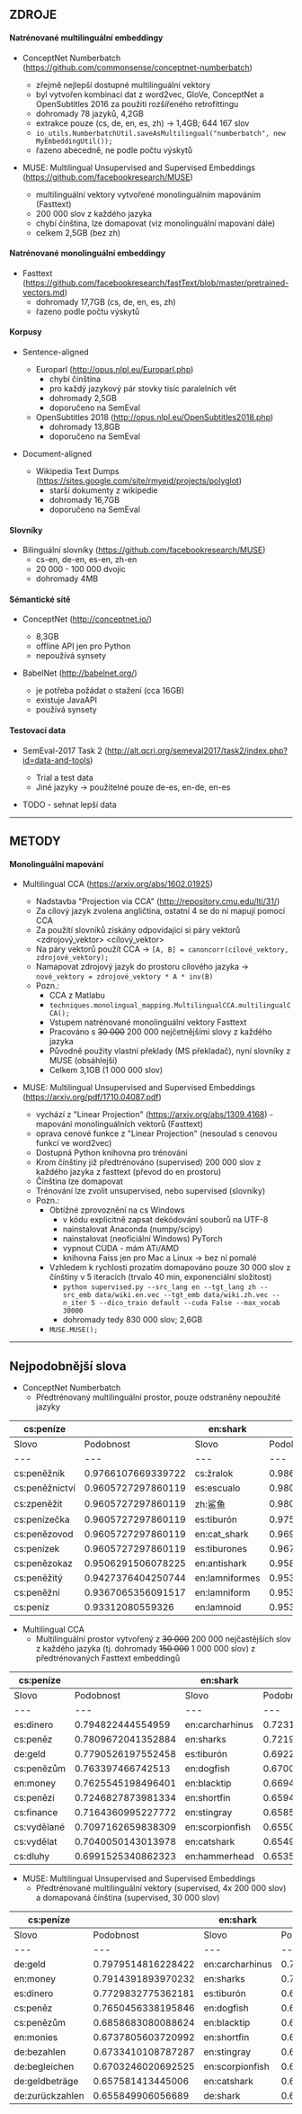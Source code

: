 ## ZDROJE
#### Natrénované multilinguální embeddingy
 - ConceptNet Numberbatch (https://github.com/commonsense/conceptnet-numberbatch)
   - zřejmě nejlepší dostupné multilinguální vektory
   - byl vytvořen kombinací dat z word2vec, GloVe, ConceptNet a OpenSubtitles 2016 za použití rozšířeného retrofittingu
   - dohromady 78 jazyků, 4,2GB
   - extrakce pouze (cs, de, en, es, zh) -> 1,4GB; 644 167 slov
   - `io_utils.NumberbatchUtil.saveAsMultilingual("numberbatch", new MyEmbeddingUtil());`
   - řazeno abecedně, ne podle počtu výskytů
   
   
 - MUSE: Multilingual Unsupervised and Supervised Embeddings (https://github.com/facebookresearch/MUSE)
   - multilinguální vektory vytvořené monolinguálním mapováním (Fasttext)
   - 200 000 slov z každého jazyka
   - chybí čínština, lze domapovat (viz monolinguální mapování dále)
   - celkem 2,5GB (bez zh)

#### Natrénované monolinguální embeddingy
 - Fasttext (https://github.com/facebookresearch/fastText/blob/master/pretrained-vectors.md)
   - dohromady 17,7GB (cs, de, en, es, zh)
   - řazeno podle počtu výskytů


#### Korpusy
 - Sentence-aligned
   - Europarl (http://opus.nlpl.eu/Europarl.php)
     - chybí čínština
     - pro každý jazykový pár stovky tisíc paralelních vět
     - dohromady 2,5GB
     - doporučeno na SemEval
   - OpenSubtitles 2018 (http://opus.nlpl.eu/OpenSubtitles2018.php)
     - dohromady 13,8GB
     - doporučeno na SemEval
   

 - Document-aligned
   - Wikipedia Text Dumps (https://sites.google.com/site/rmyeid/projects/polyglot)
     - starší dokumenty z wikipedie
     - dohromady 16,7GB
     - doporučeno na SemEval
     

#### Slovníky
 - Bilinguální slovníky (https://github.com/facebookresearch/MUSE)
   - cs-en, de-en, es-en, zh-en
   - 20 000 - 100 000 dvojic
   - dohromady 4MB


#### Sémantické sítě
 - ConceptNet (http://conceptnet.io/)
   - 8,3GB
   - offline API jen pro Python
   - nepoužívá synsety


 - BabelNet (http://babelnet.org/)
   - je potřeba požádat o stažení (cca 16GB)
   - existuje JavaAPI
   - používá synsety


#### Testovací data
 - SemEval-2017 Task 2 (http://alt.qcri.org/semeval2017/task2/index.php?id=data-and-tools)
   - Trial a test data
   - Jiné jazyky -> použitelné pouze de-es, en-de, en-es
  

 - TODO - sehnat lepší data


---


## METODY
#### Monolinguální mapování
 - Multilingual CCA (https://arxiv.org/abs/1602.01925)
   - Nadstavba "Projection via CCA" (http://repository.cmu.edu/lti/31/)
   - Za cílový jazyk zvolena angličtina, ostatní 4 se do ní mapují pomocí CCA
   - Za použití slovníků získány odpovídající si páry vektorů <zdrojový_vektor> <cílový_vektor>
   - Na páry vektorů použít CCA -> `[A, B] = canoncorr(cílové_vektory, zdrojové_vektory);`
   - Namapovat zdrojový jazyk do prostoru cílového jazyka -> `nové_vektory = zdrojové_vektory * A * inv(B)`
   - Pozn.:
     - CCA z Matlabu
     - `techniques.monolingual_mapping.MultilingualCCA.multilingualCCA();`
     - Vstupem natrénované monolinguální vektory Fasttext
     - Pracováno s ~~30 000~~ 200 000 nejčetnějšími slovy z každého jazyka
     - Původně použity vlastní překlady (MS překladač), nyní slovníky z MUSE (obsáhlejší)
     - Celkem 3,1GB (1 000 000 slov)


 - MUSE: Multilingual Unsupervised and Supervised Embeddings (https://arxiv.org/pdf/1710.04087.pdf)
   - vychází z "Linear Projection" (https://arxiv.org/abs/1309.4168) - mapování monolinguálních vektorů (Fasttext)
   - oprava cenové funkce z "Linear Projection" (nesoulad s cenovou funkcí ve word2vec)
   - Dostupná Python knihovna pro trénování
   - Krom čínštiny již předtrénováno (supervised) 200 000 slov z každého jazyka z fasttext (převod do en prostoru)
   - Čínština lze domapovat
   - Trénování lze zvolit unsupervised, nebo supervised (slovníky)
   - Pozn.:
     - Obtížné zprovoznění na cs Windows 
       - v kódu explicitně zapsat dekódování souborů na UTF-8 
       - nainstalovat Anaconda (numpy/scipy)
       - nainstalovat (neoficiální Windows) PyTorch
       - vypnout CUDA - mám ATi/AMD 
       - knihovna Faiss jen pro Mac a Linux -> bez ní pomalé
     - Vzhledem k rychlosti prozatím domapováno pouze 30 000 slov z čínštiny v 5 iteracích (trvalo 40 min, exponenciální složitost)
       - `python supervised.py --src_lang en --tgt_lang zh --src_emb data/wiki.en.vec --tgt_emb data/wiki.zh.vec --n_iter 5 --dico_train default --cuda False --max_vocab 30000`
       - dohromady tedy 830 000 slov; 2,6GB
     - `MUSE.MUSE();`


---


## Nejpodobnější slova
 - ConceptNet Numberbatch
   - Předtrénovaný multilinguální prostor, pouze odstraněny nepoužité jazyky

cs:peníze |  | en:shark |  | cs:hrad |  |
--- | --- | --- | --- | --- | ---
Slovo | Podobnost | Slovo | Podobnost | Slovo | Podobnost
--- | --- | --- | --- | --- | ---
cs:peněžník | 0.9766107669339722 | cs:žralok | 0.9869521498499195 | cs:hradní | 0.9361933327442211
cs:peněžnictví | 0.9605727297860119 | es:escualo | 0.9805971849120244 | en:castle | 0.9253494818723632
cs:zpeněžit | 0.9605727297860119 | zh:鲨鱼 | 0.9800637048304806 | en:castellology | 0.9098809963335753
cs:penízečka | 0.9605727297860119 | es:tiburón | 0.9758624134241544 | es:castillo | 0.9095576746573478
cs:penězovod | 0.9605727297860119 | en:cat_shark | 0.969081598327773 | de:kastell | 0.8862122806418294
cs:penízek | 0.9605727297860119 | es:tiburones | 0.9676278138595249 | de:burg | 0.8826409843884258
cs:penězokaz | 0.9506291506078225 | en:antishark | 0.9586891952569647 | en:castlelike | 0.8512895388434757
cs:peněžitý | 0.9427376404250744 | en:lamniformes | 0.9534271351299729 | de:chateau | 0.8510769472505586
cs:peněžní | 0.9367065356091517 | en:lamniform | 0.9532720686140282 | en:castle_walls | 0.832021766431236
cs:peníz | 0.93312080559326 | en:lamnoid | 0.9532720686140282 | de:burgmauer | 0.8251521625846084


 - Multilingual CCA
   - Multilinguální prostor vytvořený z ~~30 000~~ 200 000 nejčastějších slov z každého jazyka (tj. dohromady ~~150 000~~ 1 000 000 slov) z předtrénovaných Fasttext embeddingů

cs:peníze |  | en:shark |  | cs:hrad |  |
--- | --- | --- | --- | --- | ---
Slovo | Podobnost | Slovo | Podobnost | Slovo | Podobnost
--- | --- | --- | --- | --- | ---
es:dinero | 0.794822444554959 | en:carcharhinus | 0.723121767241696 | cs:hradu | 0.7943347479664206
cs:peněz | 0.7809672041352884 | en:sharks | 0.7219060597578505 | cs:helfštejn | 0.7423779280148204
de:geld | 0.7790526197552458 | es:tiburón | 0.692294583032867 | de:burg | 0.7321989204886661
cs:penězům | 0.763397466742513 | en:dogfish | 0.6700094701193352 | cs:hradem | 0.7155468470793286
en:money | 0.7625545198496401 | en:blacktip | 0.6694173174148189 | cs:vízmburk | 0.6993257613389967
cs:penězi | 0.7246827873981334 | en:shortfin | 0.6594076796230587 | cs:zřícenina | 0.6959378290268604
cs:finance | 0.7164360995227772 | en:stingray | 0.6585338651141033 | cs:zříceninu | 0.6884405174723626
cs:vydělané | 0.7097162659838309 | en:scorpionfish | 0.6550821987330091 | cs:hradní | 0.6882719893594978
cs:vydělat | 0.7040050143013978 | en:catshark | 0.6549521191225972 | en:castle | 0.6808938879216446
cs:dluhy | 0.6991525340862323 | en:hammerhead | 0.6535834067676625 | cs:zříceninou | 0.6805074123170342


 - MUSE: Multilingual Unsupervised and Supervised Embeddings
   - Předtrénované multilinguální vektory (supervised, 4x 200 000 slov) a domapovaná čínština (supervised, 30 000 slov)
   
cs:peníze |  | en:shark |  | cs:hrad |  |
--- | --- | --- | --- | --- | ---
Slovo | Podobnost | Slovo | Podobnost | Slovo | Podobnost
--- | --- | --- | --- | --- | ---
de:geld | 0.7979514816228422 | en:carcharhinus | 0.7231217871350608 | cs:hradu | 0.821978286914752
en:money | 0.7914391893970232 | en:sharks | 0.7219060519879588 | en:castle | 0.7693858292650378
es:dinero | 0.7729832775362181 | es:tiburón | 0.6709686319411391 | de:burg | 0.7402589464304365
cs:peněz | 0.7650456338195846 | en:dogfish | 0.6700094126434437 | cs:helfštejn | 0.7191515041690829
cs:penězům | 0.6858683080088624 | en:blacktip | 0.6694174515862609 | cs:zřícenina | 0.7072298972222949
en:monies | 0.6737805603720992 | en:shortfin | 0.6594076564311624 | cs:hradní | 0.7051339485804149
de:bezahlen | 0.6733410108787287 | en:stingray | 0.6585337757185132 | es:castillo | 0.7031784040363017
de:begleichen | 0.6703246020692525 | en:scorpionfish | 0.655082239552549 | cs:hradem | 0.7019091448925688
de:geldbeträge | 0.657581413445006 | en:catshark | 0.6549520475657062 | cs:zříceninu | 0.6785656168968273
de:zurückzahlen | 0.655849906056689 | de:shark | 0.6537261118449005 | cs:hradů | 0.6721736302330118



